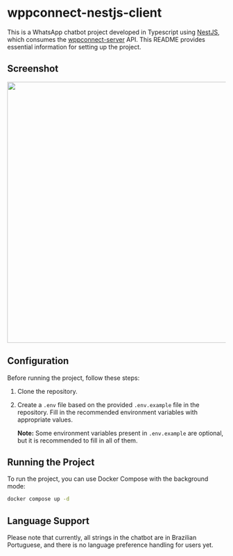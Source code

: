 # wppconnect-nestjs-client

This is a WhatsApp chatbot project developed in Typescript using [NestJS](https://nestjs.com/), which consumes the [wppconnect-server](https://github.com/wppconnect-team/wppconnect-server) API. This README provides essential information for setting up the project.

## Screenshot

<img src="https://github.com/usernein/wppconnect-nestjs-client/assets/29507335/af092a9c-e502-4f51-a86e-eafdb0f531a9" width="600" />

## Configuration

Before running the project, follow these steps:

1. Clone the repository.

2. Create a `.env` file based on the provided `.env.example` file in the repository. Fill in the recommended environment variables with appropriate values.

   **Note:** Some environment variables present in `.env.example` are optional, but it is recommended to fill in all of them.

## Running the Project

To run the project, you can use Docker Compose with the background mode:

```bash
docker compose up -d
```

## Language Support

Please note that currently, all strings in the chatbot are in Brazilian Portuguese, and there is no language preference handling for users yet.
